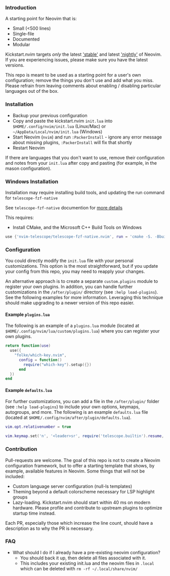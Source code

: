### Introduction

A starting point for Neovim that is:

* Small (<500 lines)
* Single-file
* Documented
* Modular

Kickstart.nvim targets *only* the latest ['stable'](https://github.com/neovim/neovim/releases/tag/stable) and latest ['nightly'](https://github.com/neovim/neovim/releases/tag/nightly) of Neovim. If you are experiencing issues, please make sure you have the latest versions.

This repo is meant to be used as a starting point for a user's own configuration; remove the things you don't use and add what you miss. Please refrain from leaving comments about enabling / disabling particular languages out of the box.

### Installation

* Backup your previous configuration
* Copy and paste the kickstart.nvim `init.lua` into `$HOME/.config/nvim/init.lua` (Linux/Mac) or `~/AppData/Local/nvim/init.lua` (Windows)
* Start Neovim (`nvim`) and run `:PackerInstall` - ignore any error message about missing plugins, `:PackerInstall` will fix that shortly
* Restart Neovim


If there are languages that you don't want to use, remove their configuration and notes from your `init.lua` after copy and pasting (for example, in the mason configuration).

### Windows Installation

Installation may require installing build tools, and updating the run command for `telescope-fzf-native`

See `telescope-fzf-native` documention for [more details](https://github.com/nvim-telescope/telescope-fzf-native.nvim#installation)

This requires:

- Install CMake, and the Microsoft C++ Build Tools on Windows

```lua
use {'nvim-telescope/telescope-fzf-native.nvim', run = 'cmake -S. -Bbuild -DCMAKE_BUILD_TYPE=Release && cmake --build build --config Release && cmake --install build --prefix build' }
```

### Configuration

You could directly modify the `init.lua` file with your personal customizations. This option is the most straightforward, but if you update your config from this repo, you may need to reapply your changes.

An alternative approach is to create a separate `custom.plugins` module to register your own plugins. In addition, you can handle further customizations in the `/after/plugin/` directory (see `:help load-plugins`). See the following examples for more information. Leveraging this technique should make upgrading to a newer version of this repo easier. 

#### Example `plugins.lua`

The following is an example of a `plugins.lua` module (located at `$HOME/.config/nvim/lua/custom/plugins.lua`) where you can register your own plugins. 

```lua
return function(use)
  use({
    "folke/which-key.nvim",
      config = function()
        require("which-key").setup({})
      end
  })
end
```

#### Example `defaults.lua`

For further customizations, you can add a file in the `/after/plugin/` folder (see `:help load-plugins`) to include your own options, keymaps, autogroups, and more. The following is an example `defaults.lua` file (located at `$HOME/.config/nvim/after/plugin/defaults.lua`).

```lua
vim.opt.relativenumber = true

vim.keymap.set('n', '<leader>sr', require('telescope.builtin').resume, { desc = '[S]earch [R]esume' })
```

### Contribution

Pull-requests are welcome. The goal of this repo is not to create a Neovim configuration framework, but to offer a starting template that shows, by example, available features in Neovim. Some things that will not be included:

* Custom language server configuration (null-ls templates)
* Theming beyond a default colorscheme necessary for LSP highlight groups
* Lazy-loading. Kickstart.nvim should start within 40 ms on modern hardware. Please profile and contribute to upstream plugins to optimize startup time instead.

Each PR, especially those which increase the line count, should have a description as to why the PR is necessary.

### FAQ

 * What should I do if I already have a pre-existing neovim configuration?
     * You should back it up, then delete all files associated with it.
     * This includes your existing init.lua and the neovim files in `.local` which can be deleted with `rm -rf ~/.local/share/nvim/`

